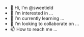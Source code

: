 - 👋 Hi, I’m @sweetield
- 👀 I’m interested in ...
- 🌱 I’m currently learning ...
- 💞️ I’m looking to collaborate on ...
- 📫 How to reach me ...

<!---
sweetield/sweetield is a ✨ special ✨ repository because its `README.md` (this file) appears on your GitHub profile.
You can click the Preview link to take a look at your changes.
--->
